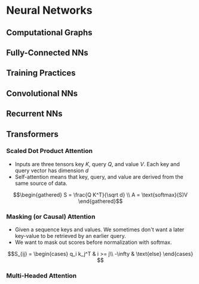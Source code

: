 # Neural Networks
## Computational Graphs
## Fully-Connected NNs
## Training Practices
## Convolutional NNs
## Recurrent NNs
## Transformers
### Scaled Dot Product Attention
* Inputs are three tensors key $K$, query $Q$, and value $V$. Each key and query vector has dimension $d$
* Self-attention means that key, query, and value are derived from the same source of data.
```math
\begin{gathered}
S = \frac{Q K^T}{\sqrt d} \\
A = \text{softmax}(S)V
\end{gathered}
```
### Masking (or Causal) Attention
* Given a sequence keys and values. We sometimes don't want a later key-value to be retrieved by an earlier query.
* We want to mask out scores before normalization with softmax. 
```math
S_{ij} = \begin{cases}
q_i k_j^T & i >= j\\
-\infty & \text{else} 
\end{cases} 
```  

### Multi-Headed Attention 

